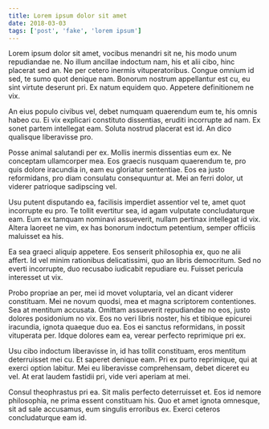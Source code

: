 ```yaml
---
title: Lorem ipsum dolor sit amet
date: 2018-03-03
tags: ['post', 'fake', 'lorem ipsum']
---
```


Lorem ipsum dolor sit amet, vocibus menandri sit ne, his modo unum repudiandae ne. No illum ancillae indoctum nam, his et alii cibo, hinc placerat sed an. Ne per cetero inermis vituperatoribus. Congue omnium id sed, te sumo quot denique nam. Bonorum nostrum appellantur est cu, eu sint virtute deserunt pri. Ex natum equidem quo. Appetere definitionem ne vix.

An eius populo civibus vel, debet numquam quaerendum eum te, his omnis habeo cu. Ei vix explicari constituto dissentias, eruditi incorrupte ad nam. Ex sonet partem intellegat eam. Soluta nostrud placerat est id. An dico qualisque liberavisse pro.

Posse animal salutandi per ex. Mollis inermis dissentias eum ex. Ne conceptam ullamcorper mea. Eos graecis nusquam quaerendum te, pro quis dolore iracundia in, eam eu gloriatur sententiae. Eos ea justo reformidans, pro diam consulatu consequuntur at. Mei an ferri dolor, ut viderer patrioque sadipscing vel.

Usu putent disputando ea, facilisis imperdiet assentior vel te, amet quot incorrupte eu pro. Te tollit evertitur sea, id agam vulputate concludaturque eam. Eum ex tamquam nominavi assueverit, nullam pertinax intellegat id vix. Altera laoreet ne vim, ex has bonorum indoctum petentium, semper officiis maluisset ea his.

Ea sea graeci aliquip appetere. Eos senserit philosophia ex, quo ne alii affert. Id vel minim rationibus delicatissimi, quo an libris democritum. Sed no everti incorrupte, duo recusabo iudicabit repudiare eu. Fuisset pericula interesset ut vix.

Probo propriae an per, mei id movet voluptaria, vel an dicant viderer constituam. Mei ne novum quodsi, mea et magna scriptorem contentiones. Sea at mentitum accusata. Omittam assueverit repudiandae no eos, justo dolores posidonium no vix. Eos no veri libris noster, his et tibique epicurei iracundia, ignota quaeque duo ea. Eos ei sanctus reformidans, in possit vituperata per. Idque dolores eam ea, verear perfecto reprimique pri ex.

Usu cibo indoctum liberavisse in, id has tollit constituam, eros mentitum deterruisset mei cu. Et saperet denique eam. Pri ex purto reprimique, qui at exerci option labitur. Mei eu liberavisse comprehensam, debet diceret eu vel. At erat laudem fastidii pri, vide veri aperiam at mei.

Consul theophrastus pri ea. Sit malis perfecto deterruisset et. Eos id nemore philosophia, ne prima essent constituam his. Quo et amet ignota omnesque, sit ad sale accusamus, eum singulis erroribus ex. Exerci ceteros concludaturque eam id.
